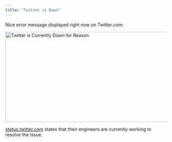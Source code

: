 ```yaml
---
title: "Twitter is Down"
---
```

<p>Nice error message displayed right now on Twitter.com:</p>
<p><img src="https://chrisenns.com/wp-content/uploads/2012/07/Twitter-is-Currently-Down-for-Reason-600x281.png" alt="Twitter is Currently Down for Reason" title="Twitter is Currently Down for Reason" width="600" height="281" class="aligncenter size-large wp-image-20607" /></p>
<p><a href="https://status.twitter.com">status.twitter.com</a> states that their engineers are currently working to resolve the issue.</p>
